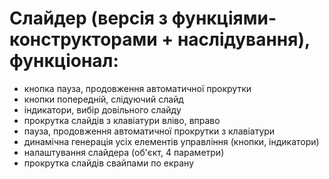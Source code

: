 # Слайдер (версія з функціями-конструкторами + наслідування), функціонал:
- кнопка пауза, продовження автоматичної прокрутки
- кнопки попередній, слідуючий слайд
- індикатори, вибір довільного слайду
- прокрутка слайдів з клавіатури вліво, вправо
- пауза, продовження автоматичної прокрутки з клавіатури
- динамічна генерація усіх елементів управління (кнопки, індикатори)
- налаштування слайдера (об'єкт, 4 параметри)
- прокрутка слайдів свайпами по екрану